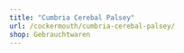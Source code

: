```yaml
---
title: "Cumbria Cerebal Palsey"
url: /cockermouth/cumbria-cerebal-palsey/
shop: Gebrauchtwaren
---
```

